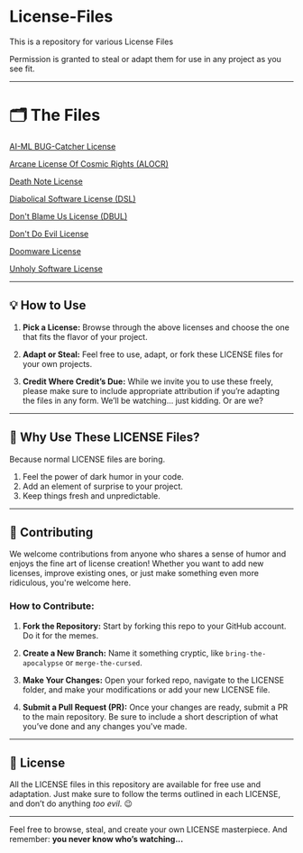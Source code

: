 # License-Files
This is a repository for various License Files

Permission is granted to steal or adapt them for use in any project as you see fit.

---

# 🗂️ The Files
[AI-ML BUG-Catcher License](https://github.com/HaroldPetersInskipp/License-Files/blob/main/AI-ML%20Bug-Catcher/LICENSEhttps://github.com/HaroldPetersInskipp/License-Files/blob/main/AI-ML%20Bug-Catcher/LICENSE)

[Arcane License Of Cosmic Rights (ALOCR)](https://github.com/HaroldPetersInskipp/License-Files/blob/main/Arcane%20License%20Of%20Cosmic%20Rights/LICENSE)

[Death Note License](https://github.com/HaroldPetersInskipp/License-Files/blob/main/Death%20Note/LICENSE)

[Diabolical Software License (DSL)](https://github.com/HaroldPetersInskipp/License-Files/blob/main/Diabolical%20Software/LICENSE)

[Don't Blame Us License (DBUL)](https://github.com/HaroldPetersInskipp/License-Files/blob/main/Don't%20Blame%20Us/LICENSE)

[Don't Do Evil License](https://github.com/HaroldPetersInskipp/License-Files/blob/main/Don't%20Do%20Evil/LICENSE)

[Doomware License](https://github.com/HaroldPetersInskipp/License-Files/blob/main/Doomware/LICENSE)

[Unholy Software License](https://github.com/HaroldPetersInskipp/License-Files/blob/main/Unholy%20Software/LICENSE)

---

## 💡 How to Use

1. **Pick a License:** Browse through the above licenses and choose the one that fits the flavor of your project.

2. **Adapt or Steal:** Feel free to use, adapt, or fork these LICENSE files for your own projects.

3. **Credit Where Credit’s Due:** While we invite you to use these freely, please make sure to include appropriate attribution if you’re adapting the files in any form. We’ll be watching... just kidding. Or are we?

---
## 🔮 Why Use These LICENSE Files?

Because normal LICENSE files are boring.

1. Feel the power of dark humor in your code.
2. Add an element of surprise to your project.
3. Keep things fresh and unpredictable.
    
---

## 🤝 Contributing

We welcome contributions from anyone who shares a sense of humor and enjoys the fine art of license creation! Whether you want to add new licenses, improve existing ones, or just make something even more ridiculous, you're welcome here.

### How to Contribute:

1. **Fork the Repository:** Start by forking this repo to your GitHub account. Do it for the memes.

2. **Create a New Branch:** Name it something cryptic, like `bring-the-apocalypse` or `merge-the-cursed`.

3. **Make Your Changes:** Open your forked repo, navigate to the LICENSE folder, and make your modifications or add your new LICENSE file.

4. **Submit a Pull Request (PR):** Once your changes are ready, submit a PR to the main repository. Be sure to include a short description of what you’ve done and any changes you've made.

---

## 📝 License

All the LICENSE files in this repository are available for free use and adaptation. Just make sure to follow the terms outlined in each LICENSE, and don’t do anything *too evil*. 😉

---

Feel free to browse, steal, and create your own LICENSE masterpiece. And remember: **you never know who’s watching...**
